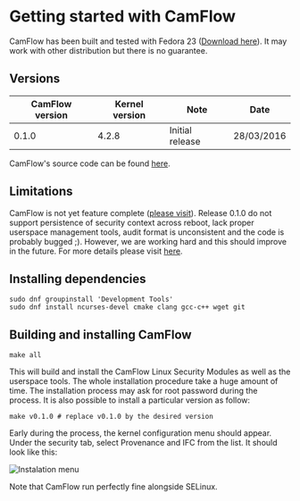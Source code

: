# Getting started with CamFlow

CamFlow has been built and tested with Fedora 23 ([Download here](https://getfedora.org/)).
It may work with other distribution but there is no guarantee.

## Versions

| CamFlow version | Kernel version | Note            | Date       |
| --------------- |----------------| --------------- | ---------- |
| 0.1.0           | 4.2.8          | Initial release | 28/03/2016 |

CamFlow's source code can be found [here](https://github.com/camflow/camflow-dev).

## Limitations

CamFlow is not yet feature complete ([please visit](http://camflow.org/)).
Release 0.1.0 do not support persistence of security context across reboot, lack proper userspace management tools, audit format is unconsistent and the code is probably bugged ;).
However, we are working hard and this should improve in the future.
For more details please visit [here](https://github.com/camflow/camflow-dev).

## Installing dependencies

``` shell
sudo dnf groupinstall 'Development Tools'
sudo dnf install ncurses-devel cmake clang gcc-c++ wget git
```
## Building and installing CamFlow

``` shell
make all
```

This will build and install the CamFlow Linux Security Modules as well as the userspace tools.
The whole installation procedure take a huge amount of time.
The installation process may ask for root password during the process.
It is also possible to install a particular version as follow:

``` shell
make v0.1.0 # replace v0.1.0 by the desired version
```

Early during the process, the kernel configuration menu should appear.
Under the security tab, select Provenance and IFC from the list.
It should look like this:

![Instalation menu](https://raw.githubusercontent.com/CamFlow/camflow-install/master/img/install.png)

Note that CamFlow run perfectly fine alongside SELinux.

